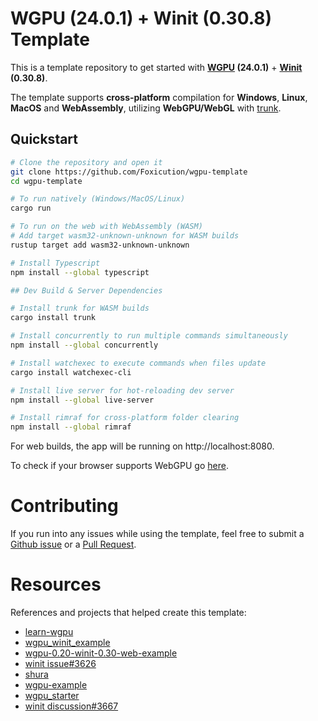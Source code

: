 # WGPU (24.0.1) + Winit (0.30.8) Template

This is a template repository to get started with **[WGPU](https://wgpu.rs/)
(24.0.1)** + **[Winit](https://github.com/rust-windowing/winit) (0.30.8)**.

The template supports **cross-platform** compilation for **Windows**, **Linux**,
**MacOS** and **WebAssembly**, utilizing **WebGPU/WebGL** with
[trunk](https://trunkrs.dev/).

## Quickstart

```sh
# Clone the repository and open it
git clone https://github.com/Foxicution/wgpu-template
cd wgpu-template

# To run natively (Windows/MacOS/Linux)
cargo run

# To run on the web with WebAssembly (WASM)
# Add target wasm32-unknown-unknown for WASM builds
rustup target add wasm32-unknown-unknown

# Install Typescript
npm install --global typescript

## Dev Build & Server Dependencies

# Install trunk for WASM builds
cargo install trunk

# Install concurrently to run multiple commands simultaneously
npm install --global concurrently

# Install watchexec to execute commands when files update
cargo install watchexec-cli

# Install live server for hot-reloading dev server
npm install --global live-server

# Install rimraf for cross-platform folder clearing
npm install --global rimraf
```

For web builds, the app will be running on http://localhost:8080.

To check if your browser supports WebGPU go [here](https://webgpureport.org/).

# Contributing

If you run into any issues while using the template, feel free to submit a
[Github issue](https://github.com/Foxicution/wgpu-template/issues) or a
[Pull Request](https://github.com/Foxicution/wgpu-template).

# Resources

References and projects that helped create this template:

- [learn-wgpu](https://sotrh.github.io/learn-wgpu/)
- [wgpu_winit_example](https://github.com/w4ngzhen/wgpu_winit_example)
- [wgpu-0.20-winit-0.30-web-example](https://github.com/erer1243/wgpu-0.20-winit-0.30-web-example)
- [winit issue#3626](https://github.com/rust-windowing/winit/issues/3626)
- [shura](https://github.com/AndriBaal/shura)
- [wgpu-example](https://github.com/matthewjberger/wgpu-example)
- [wgpu_starter](https://github.com/N3xus8/wgpu_starter)
- [winit discussion#3667](https://github.com/rust-windowing/winit/discussions/3667)
